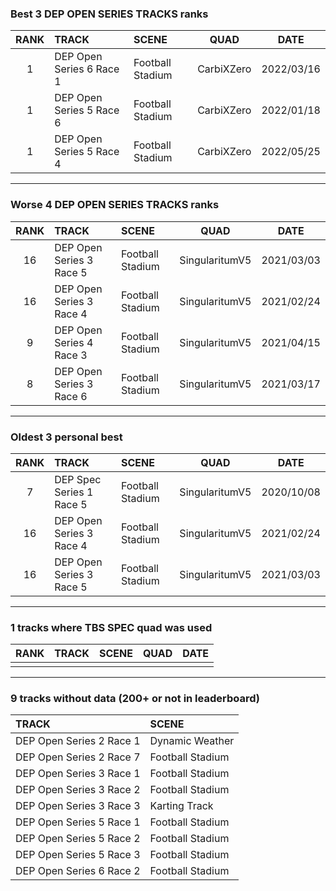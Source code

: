 ### Best 3 DEP OPEN SERIES TRACKS ranks
|RANK|TRACK|SCENE|QUAD|DATE|
|:---:|:---|:---|:---:|:---:|
|1|DEP Open Series 6 Race 1|Football Stadium|CarbiXZero|2022/03/16|
|1|DEP Open Series 5 Race 6|Football Stadium|CarbiXZero|2022/01/18|
|1|DEP Open Series 5 Race 4|Football Stadium|CarbiXZero|2022/05/25|
---
### Worse 4 DEP OPEN SERIES TRACKS ranks
|RANK|TRACK|SCENE|QUAD|DATE|
|:---:|:---|:---|:---:|:---:|
|16|DEP Open Series 3 Race 5|Football Stadium|SingularitumV5|2021/03/03|
|16|DEP Open Series 3 Race 4|Football Stadium|SingularitumV5|2021/02/24|
|9|DEP Open Series 4 Race 3|Football Stadium|SingularitumV5|2021/04/15|
|8|DEP Open Series 3 Race 6|Football Stadium|SingularitumV5|2021/03/17|
---
### Oldest 3 personal best
|RANK|TRACK|SCENE|QUAD|DATE|
|:---:|:---|:---|:---:|:---:|
|7|DEP Spec Series 1 Race 5|Football Stadium|SingularitumV5|2020/10/08|
|16|DEP Open Series 3 Race 4|Football Stadium|SingularitumV5|2021/02/24|
|16|DEP Open Series 3 Race 5|Football Stadium|SingularitumV5|2021/03/03|
---
### 1 tracks where TBS SPEC quad was used
|RANK|TRACK|SCENE|QUAD|DATE|
|:---:|:---|:---|:---:|:---:|
||||||
---
### 9 tracks without data (200+ or not in leaderboard)
|TRACK|SCENE|
|:---|:---|
|DEP Open Series 2 Race 1|Dynamic Weather|
|DEP Open Series 2 Race 7|Football Stadium|
|DEP Open Series 3 Race 1|Football Stadium|
|DEP Open Series 3 Race 2|Football Stadium|
|DEP Open Series 3 Race 3|Karting Track|
|DEP Open Series 5 Race 1|Football Stadium|
|DEP Open Series 5 Race 2|Football Stadium|
|DEP Open Series 5 Race 3|Football Stadium|
|DEP Open Series 6 Race 2|Football Stadium|
